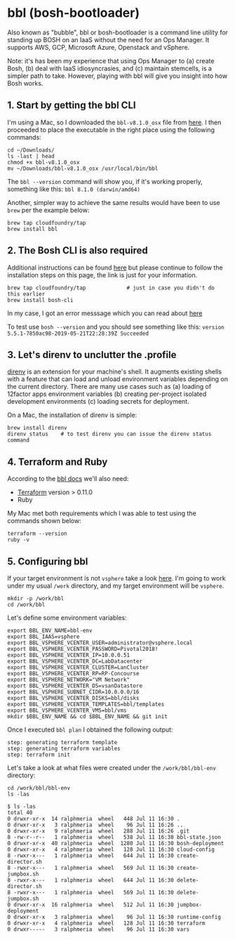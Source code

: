 # bbl (bosh-bootloader) 

Also known as "bubble", bbl or bosh-bootloader is a command line utility for standing up BOSH on an IaaS without the need for an Ops Manager. It supports AWS, GCP, Microsoft Azure, Openstack and vSphere.

Note: it's has been my experience that using Ops Manager to (a) create Bosh, (b) deal with IaaS idiosyncrasies, and (c) maintain stemcells, is a simpler path to take. However, playing with bbl will give you insight into how Bosh works.

## 1. Start by getting the bbl CLI

I'm using a Mac, so I downloaded the `bbl-v8.1.0_osx` file from [here](https://github.com/cloudfoundry/bosh-bootloader/releases). I then proceeded to place the executable in the right place using the following commands:

```
cd ~/Downloads/
ls -last | head
chmod +x bbl-v8.1.0_osx 
mv ~/Downloads/bbl-v8.1.0_osx /usr/local/bin/bbl
```
The `bbl --version` command will show you, if it's working properly, something like this: `bbl 8.1.0 (darwin/amd64)`

Another, simpler way to achieve the same results would have been to use `brew` per the example below:

```
brew tap cloudfoundry/tap
brew install bbl
```

## 2. The Bosh CLI is also required

Additional instructions can be found [here](https://github.com/cloudfoundry/bosh-bootloader) but please continue to follow the installation steps on this page, the link is just for your information.

```
brew tap cloudfoundry/tap             # just in case you didn't do this earlier
brew install bosh-cli
```

In my case, I got an error messsage which you can read about [here](./xcode-problem.md)

To test use `bosh --version` and you should see something like this: `version 5.5.1-7850ac98-2019-05-21T22:28:39Z Succeeded`

## 3. Let's direnv to unclutter the .profile

[direnv](https://direnv.net/) is an extension for your machine's shell. It augments existing shells with a feature that can load and unload environment variables depending on the current directory. There are many use cases such as (a) loading of  12factor apps environment variables (b) creating per-project isolated development environments (c) loading secrets for deployment.

On a Mac, the installation of direnv is simple:

```
brew install direnv
direnv status    # to test direnv you can issue the direnv status command
```

## 4. Terraform and Ruby

According to the [bbl docs](https://github.com/cloudfoundry/bosh-bootloader) we'll also need:
- [Terraform](https://www.terraform.io/downloads.html) version > 0.11.0
- Ruby

My Mac met both requirements which I was able to test using the commands shown below:

```
terraform --version
ruby -v
```

## 5. Configuring bbl

If your target environment is not `vsphere` take a look [here](https://github.com/cloudfoundry/bosh-bootloader#usage).
I'm going to work under my usual `/work` directory, and my target environment will be `vsphere`. 

```
mkdir -p /work/bbl
cd /work/bbl
```

Let's define some environment variables:

```
export BBL_ENV_NAME=bbl-env
export BBL_IAAS=vsphere
export BBL_VSPHERE_VCENTER_USER=administrator@vsphere.local
export BBL_VSPHERE_VCENTER_PASSWORD=Pivotal2018!
export BBL_VSPHERE_VCENTER_IP=10.0.0.51
export BBL_VSPHERE_VCENTER_DC=LabDatacenter
export BBL_VSPHERE_VCENTER_CLUSTER=LanCluster
export BBL_VSPHERE_VCENTER_RP=RP-Concourse
export BBL_VSPHERE_NETWORK="VM Network"
export BBL_VSPHERE_VCENTER_DS=vsanDatastore
export BBL_VSPHERE_SUBNET_CIDR=10.0.0.0/16
export BBL_VSPHERE_VCENTER_DISKS=bbl/disks
export BBL_VSPHERE_VCENTER_TEMPLATES=bbl/templates
export BBL_VSPHERE_VCENTER_VMS=bbl/vms
mkdir $BBL_ENV_NAME && cd $BBL_ENV_NAME && git init
```

Once I executed `bbl plan` I obtained the following output:

```
step: generating terraform template
step: generating terraform variables
step: terraform init
```

Let's take a look at what files were created under the `/work/bbl/bbl-env` directory:

```
cd /work/bbl/bbl-env
ls -las
```
```
$ ls -las
total 40
0 drwxr-xr-x  14 ralphmeria  wheel   448 Jul 11 16:30 .
0 drwxr-xr-x   3 ralphmeria  wheel    96 Jul 11 16:26 ..
0 drwxr-xr-x   9 ralphmeria  wheel   288 Jul 11 16:26 .git
8 -rw-r--r--   1 ralphmeria  wheel   538 Jul 11 16:30 bbl-state.json
0 drwxr-xr-x  40 ralphmeria  wheel  1280 Jul 11 16:30 bosh-deployment
0 drwxr-xr-x   4 ralphmeria  wheel   128 Jul 11 16:30 cloud-config
8 -rwxr-x---   1 ralphmeria  wheel   644 Jul 11 16:30 create-director.sh
8 -rwxr-x---   1 ralphmeria  wheel   569 Jul 11 16:30 create-jumpbox.sh
8 -rwxr-x---   1 ralphmeria  wheel   644 Jul 11 16:30 delete-director.sh
8 -rwxr-x---   1 ralphmeria  wheel   569 Jul 11 16:30 delete-jumpbox.sh
0 drwxr-xr-x  16 ralphmeria  wheel   512 Jul 11 16:30 jumpbox-deployment
0 drwxr-xr-x   3 ralphmeria  wheel    96 Jul 11 16:30 runtime-config
0 drwxr-xr-x   4 ralphmeria  wheel   128 Jul 11 16:30 terraform
0 drwxr-----   3 ralphmeria  wheel    96 Jul 11 16:30 vars
```


























